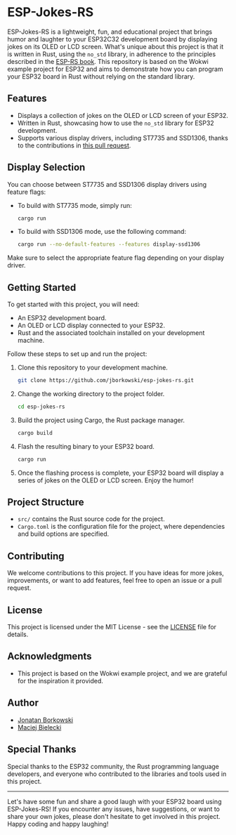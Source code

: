 # ESP-Jokes-RS

ESP-Jokes-RS is a lightweight, fun, and educational project that brings humor and laughter to your ESP32C32 development board by displaying jokes on its OLED or LCD screen. What's unique about this project is that it is written in Rust, using the `no_std` library, in adherence to the principles described in the [ESP-RS book](https://esp-rs.github.io/book/writing-your-own-application/nostd.html). This repository is based on the Wokwi example project for ESP32 and aims to demonstrate how you can program your ESP32 board in Rust without relying on the standard library.

## Features

- Displays a collection of jokes on the OLED or LCD screen of your ESP32.
- Written in Rust, showcasing how to use the `no_std` library for ESP32 development.
- Supports various display drivers, including ST7735 and SSD1306, thanks to the contributions in [this pull request](https://github.com/jborkowski/esp-jokes-rs/pull/1).

## Display Selection

You can choose between ST7735 and SSD1306 display drivers using feature flags:

- To build with ST7735 mode, simply run:

   ```bash
   cargo run
   ```

- To build with SSD1306 mode, use the following command:

   ```bash
   cargo run --no-default-features --features display-ssd1306
   ```

Make sure to select the appropriate feature flag depending on your display driver.

## Getting Started

To get started with this project, you will need:

- An ESP32 development board.
- An OLED or LCD display connected to your ESP32.
- Rust and the associated toolchain installed on your development machine.

Follow these steps to set up and run the project:

1. Clone this repository to your development machine.

   ```bash
   git clone https://github.com/jborkowski/esp-jokes-rs.git
   ```

2. Change the working directory to the project folder.

   ```bash
   cd esp-jokes-rs
   ```

3. Build the project using Cargo, the Rust package manager.

   ```bash
   cargo build
   ```

4. Flash the resulting binary to your ESP32 board.

   ```bash
   cargo run
   ```

5. Once the flashing process is complete, your ESP32 board will display a series of jokes on the OLED or LCD screen. Enjoy the humor!

## Project Structure

- `src/` contains the Rust source code for the project.
- `Cargo.toml` is the configuration file for the project, where dependencies and build options are specified.

## Contributing

We welcome contributions to this project. If you have ideas for more jokes, improvements, or want to add features, feel free to open an issue or a pull request.

## License

This project is licensed under the MIT License - see the [LICENSE](LICENSE) file for details.

## Acknowledgments

- This project is based on the Wokwi example project, and we are grateful for the inspiration it provided.

## Author

- [Jonatan Borkowski](https://github.com/jborkowski)
- [Maciej Bielecki](https://github.com/zyla)

## Special Thanks

Special thanks to the ESP32 community, the Rust programming language developers, and everyone who contributed to the libraries and tools used in this project.

---

Let's have some fun and share a good laugh with your ESP32 board using ESP-Jokes-RS! If you encounter any issues, have suggestions, or want to share your own jokes, please don't hesitate to get involved in this project. Happy coding and happy laughing!
